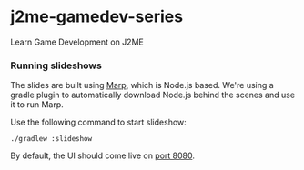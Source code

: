 # j2me-gamedev-series

Learn Game Development on J2ME

### Running slideshows

The slides are built using [Marp](https://github.com/marp-team/marp-cli),
which is Node.js based. We're using a gradle plugin to automatically
download Node.js behind the scenes and use it to run Marp. 

Use the following command to start slideshow:

```
./gradlew :slideshow
```

By default, the UI should come live on [port 8080](http://localhost:8080/).
